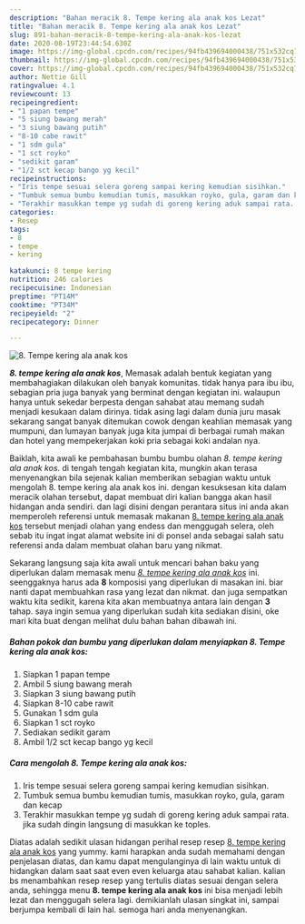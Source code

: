 ```yaml
---
description: "Bahan meracik 8. Tempe kering ala anak kos Lezat"
title: "Bahan meracik 8. Tempe kering ala anak kos Lezat"
slug: 891-bahan-meracik-8-tempe-kering-ala-anak-kos-lezat
date: 2020-08-19T23:44:54.630Z
image: https://img-global.cpcdn.com/recipes/94fb439694000438/751x532cq70/8-tempe-kering-ala-anak-kos-foto-resep-utama.jpg
thumbnail: https://img-global.cpcdn.com/recipes/94fb439694000438/751x532cq70/8-tempe-kering-ala-anak-kos-foto-resep-utama.jpg
cover: https://img-global.cpcdn.com/recipes/94fb439694000438/751x532cq70/8-tempe-kering-ala-anak-kos-foto-resep-utama.jpg
author: Nettie Gill
ratingvalue: 4.1
reviewcount: 13
recipeingredient:
- "1 papan tempe"
- "5 siung bawang merah"
- "3 siung bawang putih"
- "8-10 cabe rawit"
- "1 sdm gula"
- "1 sct royko"
- "sedikit garam"
- "1/2 sct kecap bango yg kecil"
recipeinstructions:
- "Iris tempe sesuai selera goreng sampai kering kemudian sisihkan."
- "Tumbuk semua bumbu kemudian tumis, masukkan royko, gula, garam dan kecap"
- "Terakhir masukkan tempe yg sudah di goreng kering aduk sampai rata. jika sudah dingin langsung di masukkan ke toples."
categories:
- Resep
tags:
- 8
- tempe
- kering

katakunci: 8 tempe kering 
nutrition: 246 calories
recipecuisine: Indonesian
preptime: "PT14M"
cooktime: "PT34M"
recipeyield: "2"
recipecategory: Dinner

---
```



![8. Tempe kering ala anak kos](https://img-global.cpcdn.com/recipes/94fb439694000438/751x532cq70/8-tempe-kering-ala-anak-kos-foto-resep-utama.jpg)

<b><i>8. tempe kering ala anak kos</i></b>, Memasak adalah bentuk kegiatan yang membahagiakan dilakukan oleh banyak komunitas. tidak hanya para ibu ibu, sebagian pria juga banyak yang berminat dengan kegiatan ini. walaupun hanya untuk sekedar berpesta dengan sahabat atau memang sudah menjadi kesukaan dalam dirinya. tidak asing lagi dalam dunia juru masak sekarang sangat banyak ditemukan cowok dengan keahlian memasak yang mumpuni, dan lumayan banyak juga kita jumpai di berbagai rumah makan dan hotel yang mempekerjakan koki pria sebagai koki andalan nya.



Baiklah, kita awali ke pembahasan bumbu bumbu olahan <i>8. tempe kering ala anak kos</i>. di tengah tengah kegiatan kita, mungkin akan terasa menyenangkan bila sejenak kalian memberikan sebagian waktu untuk mengolah 8. tempe kering ala anak kos ini. dengan kesuksesan kita dalam meracik olahan tersebut, dapat membuat diri kalian bangga akan hasil hidangan anda sendiri. dan lagi disini dengan perantara situs ini anda akan memperoleh referensi untuk memasak makanan <u>8. tempe kering ala anak kos</u> tersebut menjadi olahan yang endess dan menggugah selera, oleh sebab itu ingat ingat alamat website ini di ponsel anda sebagai salah satu referensi anda dalam membuat olahan baru yang nikmat.


Sekarang langsung saja kita awali untuk mencari bahan baku yang diperlukan dalam memasak menu <u><i>8. tempe kering ala anak kos</i></u> ini. seenggaknya harus ada <b>8</b> komposisi yang diperlukan di masakan ini. biar nanti dapat membuahkan rasa yang lezat dan nikmat. dan juga sempatkan waktu kita sedikit, karena kita akan membuatnya antara lain dengan <b>3</b> tahap. saya ingin semua yang diperlukan sudah kita sediakan disini, oke mari kita buat dengan melihat dulu bahan bahan dibawah ini.

<!--inarticleads1-->

##### Bahan pokok dan bumbu yang diperlukan dalam menyiapkan 8. Tempe kering ala anak kos:

1. Siapkan 1 papan tempe
1. Ambil 5 siung bawang merah
1. Siapkan 3 siung bawang putih
1. Siapkan 8-10 cabe rawit
1. Gunakan 1 sdm gula
1. Siapkan 1 sct royko
1. Sediakan sedikit garam
1. Ambil 1/2 sct kecap bango yg kecil




<!--inarticleads2-->

##### Cara mengolah 8. Tempe kering ala anak kos:

1. Iris tempe sesuai selera goreng sampai kering kemudian sisihkan.
1. Tumbuk semua bumbu kemudian tumis, masukkan royko, gula, garam dan kecap
1. Terakhir masukkan tempe yg sudah di goreng kering aduk sampai rata. jika sudah dingin langsung di masukkan ke toples.




Diatas adalah sedikit ulasan hidangan perihal resep resep <u>8. tempe kering ala anak kos</u> yang yummy. kami harapkan anda sudah memahami dengan penjelasan diatas, dan kamu dapat mengulanginya di lain waktu untuk di hidangkan dalam saat saat even even keluarga atau sahabat kalian. kalian bs menambahkan resep resep yang tertulis diatas sesuai dengan selera anda, sehingga menu <b>8. tempe kering ala anak kos</b> ini bisa menjadi lebih lezat dan menggugah selera lagi. demikianlah ulasan singkat ini, sampai berjumpa kembali di lain hal. semoga hari anda menyenangkan.
